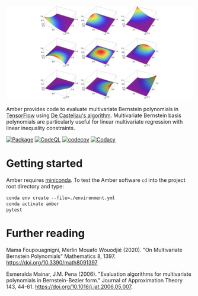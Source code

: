 ![Graphical abstract](assets/img/bernstein-series.png "Series of bivariate Bernstein basis polynomials")

Amber provides code to evaluate multivariate Bernstein polynomials in
[TensorFlow](https://www.tensorflow.org) using
[De Casteljau's algorithm](https://en.wikipedia.org/wiki/De_Casteljau%27s_algorithm).
Multivariate Bernstein basis polynomials are particularly useful for linear multivariate
regression with linear inequality constraints.

[![Package](https://github.com/octoflar/amber/actions/workflows/python-package.yml/badge.svg)](https://github.com/octoflar/amber/actions/workflows/test.yml)
[![CodeQL](https://github.com/octoflar/amber/actions/workflows/codeql.yml/badge.svg)](https://github.com/octoflar/amber/actions/workflows/codeql.yml)
[![codecov](https://codecov.io/gh/octoflar/amber/graph/badge.svg?token=ATR81MB06N)](https://codecov.io/gh/octoflar/amber)
[![Codacy](https://app.codacy.com/project/badge/Grade/605e8be8b8d143748ea13bde3ff689ac)](https://app.codacy.com/gh/octoflar/amber/dashboard?utm_source=gh&utm_medium=referral&utm_content=&utm_campaign=Badge_grade)

# Getting started

Amber requires [miniconda](https://docs.conda.io/en/latest/miniconda.html). To test the Amber software `cd` into the project root directory and type:

    conda env create --file=./environment.yml
    conda activate amber
    pytest

# Further reading

Mama Foupouagnigni, Merlin Mouafo Wouodjié (2020). "On Multivariate Bernstein Polynomials" 
Mathematics 8, 1397. <https://doi.org/10.3390/math8091397>

Esmeralda Mainar, J.M. Pena (2006). "Evaluation algorithms for multivariate polynomials in Bernstein-Bezier form."
Journal of Approximation Theory 143, 44-61. <https://doi.org/10.1016/j.jat.2006.05.007>.
